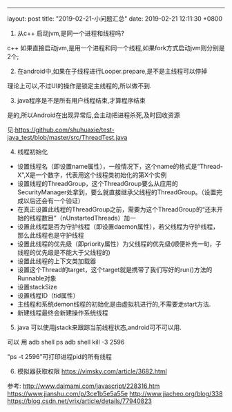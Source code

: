 ---
layout: post
title:  "2019-02-21-小问题汇总"
date:   2019-02-21 12:11:30 +0800


1. 从c++ 启动jvm,是同一个进程和线程吗?

c++ 如果直接启动jvm,是用一个进程和同一个线程,如果fork方式启动jvm则分别是2个;

2. 在android中,如果在子线程进行Looper.prepare,是不是主线程可以停掉

理论上可以,不过UI的操作是锁定主线程的,所以做不到.

3. java程序是不是所有用户线程结束,才算程序结束

是的,所以Android在出现异常后,会主动把进程杀死,及时回收资源

见:https://github.com/shuhuaxie/test-java_test/blob/master/src/ThreadTest.java

4. 线程初始化

+ 设置线程名（即设置name属性），一般情况下，这个name的格式是“Thread-X”,X是一个数字，代表用这个线程类初始化的第X个实例
+ 设置线程的ThreadGroup，这个ThreadGroup要么从应用的SecurityManager处拿到，要么就直接继承父线程的ThreadGroup。（设置完成以后还会有一个验证）
+ 在真正设置此线程的ThreadGroup之前，需要为这个ThreadGroup的“还未开始的线程数目”（nUnstartedThreads）加一
+ 设置此线程是否为守护线程（即设置daemon属性），若父线程为守护线程，那么此线程也是守护线程
+ 设置此线程的优先级（即priority属性）为父线程的优先级(顺便补充一句，子线程的优先级是不能大于父线程的)
+ 设置此线程的上下文类加载器
+ 设置这个Thread的target，这个target就是携带了我们写好的run()方法的Runnable对象
+ 设置stackSize
+ 设置线程ID（tid属性）
+ 主线程和系统demon线程的初始化是由虚拟机进行的,不需要走start方法.
+ 新建线程最终会新建操作系统线程

5. java 可以使用jstack来跟踪当前线程状态,android可不可以用.

可以 用
adb shell ps
adb shell kill -3 2596

“ps -t 2596”可打印进程pid的所有线程

6. 模拟器获取权限
https://vimsky.com/article/3682.html

参考:
http://www.daimami.com/javascript/228316.htm
https://www.jianshu.com/p/3ce1b5e5a55e
http://www.jiacheo.org/blog/338
https://blog.csdn.net/vrix/article/details/77940823
